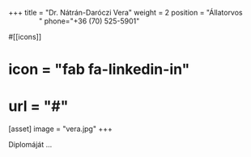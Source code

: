 +++
title = "Dr. Nátrán-Daróczi Vera" 
weight = 2
position = "Állatorvos<br /><span style='opacity:0;'>text align</span>"
phone="+36 (70) 525-5901"

#[[icons]] 
# icon = "fab fa-linkedin-in"
# url = "#"

[asset] 
  image = "vera.jpg"
+++

Diplomáját ... 
